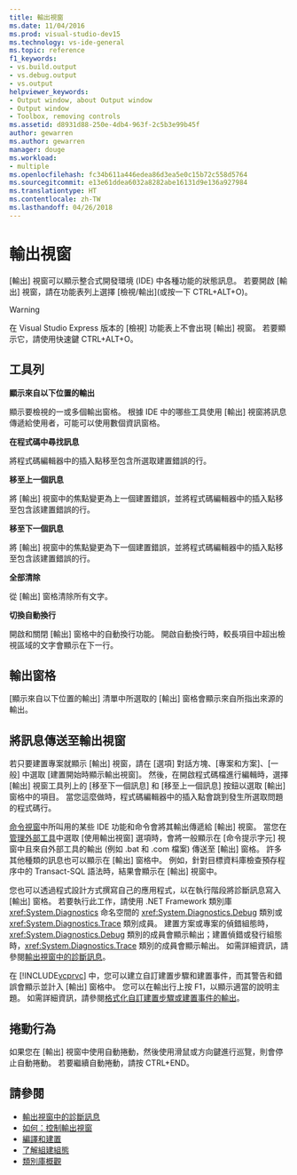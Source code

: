 ```yaml
---
title: 輸出視窗
ms.date: 11/04/2016
ms.prod: visual-studio-dev15
ms.technology: vs-ide-general
ms.topic: reference
f1_keywords:
- vs.build.output
- vs.debug.output
- vs.output
helpviewer_keywords:
- Output window, about Output window
- Output window
- Toolbox, removing controls
ms.assetid: d8931d88-250e-4db4-963f-2c5b3e99b45f
author: gewarren
ms.author: gewarren
manager: douge
ms.workload:
- multiple
ms.openlocfilehash: fc34b611a446edea86d3ea5e0c15b72c558d5764
ms.sourcegitcommit: e13e61ddea6032a8282abe16131d9e136a927984
ms.translationtype: HT
ms.contentlocale: zh-TW
ms.lasthandoff: 04/26/2018
---
```

# <a name="output-window"></a>輸出視窗
[輸出] 視窗可以顯示整合式開發環境 (IDE) 中各種功能的狀態訊息。 若要開啟 [輸出] 視窗，請在功能表列上選擇 [檢視/輸出]\(或按一下 CTRL+ALT+O)。

> [!WARNING]
> 在 Visual Studio Express 版本的 [檢視] 功能表上不會出現 [輸出] 視窗。 若要顯示它，請使用快速鍵 CTRL+ALT+O。


## <a name="toolbar"></a>工具列
 **顯示來自以下位置的輸出**

 顯示要檢視的一或多個輸出窗格。 根據 IDE 中的哪些工具使用 [輸出] 視窗將訊息傳遞給使用者，可能可以使用數個資訊窗格。

 **在程式碼中尋找訊息**

 將程式碼編輯器中的插入點移至包含所選取建置錯誤的行。

 **移至上一個訊息**

 將 [輸出] 視窗中的焦點變更為上一個建置錯誤，並將程式碼編輯器中的插入點移至包含該建置錯誤的行。

 **移至下一個訊息**

 將 [輸出] 視窗中的焦點變更為下一個建置錯誤，並將程式碼編輯器中的插入點移至包含該建置錯誤的行。

 **全部清除**

 從 [輸出] 窗格清除所有文字。

 **切換自動換行**

 開啟和關閉 [輸出] 窗格中的自動換行功能。 開啟自動換行時，較長項目中超出檢視區域的文字會顯示在下一行。

## <a name="output-pane"></a>輸出窗格
 [顯示來自以下位置的輸出] 清單中所選取的 [輸出] 窗格會顯示來自所指出來源的輸出。

## <a name="routing-messages-to-the-output-window"></a>將訊息傳送至輸出視窗
 若只要建置專案就顯示 [輸出] 視窗，請在 [選項] 對話方塊、[專案和方案]、[一般] 中選取 [建置開始時顯示輸出視窗]。 然後，在開啟程式碼檔進行編輯時，選擇 [輸出] 視窗工具列上的 [移至下一個訊息] 和 [移至上一個訊息] 按鈕以選取 [輸出] 窗格中的項目。 當您這麼做時，程式碼編輯器中的插入點會跳到發生所選取問題的程式碼行。

 [命令視窗](../../ide/reference/command-window.md)中所叫用的某些 IDE 功能和命令會將其輸出傳遞給 [輸出] 視窗。 當您在[管理外部工具](../../ide/managing-external-tools.md)中選取 [使用輸出視窗] 選項時，會將一般顯示在 [命令提示字元] 視窗中且來自外部工具的輸出 (例如 .bat 和 .com 檔案) 傳送至 [輸出] 窗格。 許多其他種類的訊息也可以顯示在 [輸出] 窗格中。 例如，針對目標資料庫檢查預存程序中的 Transact-SQL 語法時，結果會顯示在 [輸出] 視窗中。

 您也可以透過程式設計方式撰寫自己的應用程式，以在執行階段將診斷訊息寫入 [輸出] 窗格。 若要執行此工作，請使用 .NET Framework 類別庫 <xref:System.Diagnostics> 命名空間的 <xref:System.Diagnostics.Debug> 類別或 <xref:System.Diagnostics.Trace> 類別成員。 建置方案或專案的偵錯組態時，<xref:System.Diagnostics.Debug> 類別的成員會顯示輸出；建置偵錯或發行組態時，<xref:System.Diagnostics.Trace> 類別的成員會顯示輸出。 如需詳細資訊，請參閱[輸出視窗中的診斷訊息](../../debugger/diagnostic-messages-in-the-output-window.md)。

 在 [!INCLUDE[vcprvc](../../code-quality/includes/vcprvc_md.md)] 中，您可以建立自訂建置步驟和建置事件，而其警告和錯誤會顯示並計入 [輸出] 窗格中。 您可以在輸出行上按 F1，以顯示適當的說明主題。 如需詳細資訊，請參閱[格式化自訂建置步驟或建置事件的輸出](/cpp/ide/formatting-the-output-of-a-custom-build-step-or-build-event)。

## <a name="scrolling-behavior"></a>捲動行為
 如果您在 [輸出] 視窗中使用自動捲動，然後使用滑鼠或方向鍵進行巡覽，則會停止自動捲動。 若要繼續自動捲動，請按 CTRL+END。

## <a name="see-also"></a>請參閱

- [輸出視窗中的診斷訊息](../../debugger/diagnostic-messages-in-the-output-window.md)
- [如何：控制輸出視窗](http://msdn.microsoft.com/Library/91aebd15-8854-4a7a-9f7d-57376fb4e858)
- [編譯和建置](../../ide/compiling-and-building-in-visual-studio.md)
- [了解組建組態](../../ide/understanding-build-configurations.md)
- [類別庫概觀](/dotnet/standard/class-library-overview)